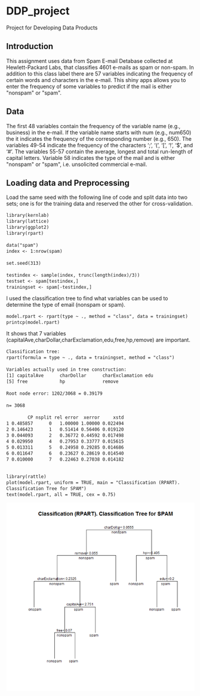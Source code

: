 # DDP_project
Project for Developing Data Products

## Introduction



This assignment uses data from Spam E-mail Detabase collected at Hewlett-Packard Labs, that classifies 4601 e-mails as spam or non-spam. In addition to this class label there are 57 variables indicating the frequency of certain words and characters in the e-mail.
This shiny apps allows you to enter the frequency of some variables to predict if the mail is either "nonspam" or "spam".

## Data
The first 48 variables contain the frequency of the variable name (e.g., business) in the e-mail. If the variable name starts with num (e.g., num650) the it indicates the frequency of the corresponding number (e.g., 650). The variables 49-54 indicate the frequency of the characters ‘;’, ‘(’, ‘[’, ‘!’, ‘\$’, and ‘\#’. The variables 55-57 contain the average, longest and total run-length of capital letters. Variable 58 indicates the type of the mail and is either "nonspam" or "spam", i.e. unsolicited commercial e-mail.

## Loading data and Preprocessing

Load the same seed with the following line of code and split data into two sets; one is for the training data and reserved the other for cross-validation. 

```
library(kernlab)
library(lattice)
library(ggplot2)
library(rpart)

data("spam")
index <- 1:nrow(spam)

set.seed(313)

testindex <- sample(index, trunc(length(index)/3))
testset <- spam[testindex,]
trainingset <- spam[-testindex,]
```
I used the classification tree to find what variables can be used to determine the type of email (nonspam or spam).

```
model.rpart <- rpart(type ~ ., method = "class", data = trainingset)
printcp(model.rpart)

```

It shows that 7 variables (capitalAve,charDollar,charExclamation,edu,free,hp,remove) are important.
  

```
Classification tree:
rpart(formula = type ~ ., data = trainingset, method = "class")

Variables actually used in tree construction:
[1] capitalAve      charDollar      charExclamation edu            
[5] free            hp              remove         

Root node error: 1202/3068 = 0.39179

n= 3068 

        CP nsplit rel error  xerror     xstd
1 0.485857      0   1.00000 1.00000 0.022494
2 0.146423      1   0.51414 0.56406 0.019120
3 0.044093      2   0.36772 0.44592 0.017498
4 0.029950      4   0.27953 0.33777 0.015615
5 0.013311      5   0.24958 0.29285 0.014686
6 0.011647      6   0.23627 0.28619 0.014540
7 0.010000      7   0.22463 0.27038 0.014182


```


```
library(rattle)
plot(model.rpart, uniform = TRUE, main = "Classification (RPART). Classification Tree for SPAM")
text(model.rpart, all = TRUE, cex = 0.75)

```


![Classification Tree for SPAM](figure/ClassTree.png) 
